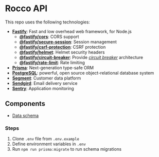 # Rocco API

This repo uses the following technologies:

- [**Fastify**](https://www.fastify.io/): Fast and low overhead web framework, for Node.js
  - [**@fastify/cors**](https://www.npmjs.com/package/@fastify/cors): CORS support
  - [**@fastify/secure-session**](https://www.npmjs.com/package/@fastify/secure-session): Session management
  - [**@fastify/csrf-protection**](https://www.npmjs.com/package/@fastify/csrf-protection): CSRF protection
  - [**@fastify/helmet**](https://www.npmjs.com/package/@fastify/helmet): Helmet security headers
  - [**@fastify/circuit-breaker**](https://www.npmjs.com/package/@fastify/circuit-breaker): Provide [_circuit breaker_](https://martinfowler.com/bliki/CircuitBreaker.html) architecture
  - [**@fastify/rate-limit**](https://www.npmjs.com/package/@fastify/rate-limit): Rate limiting
- [**Prisma**](https://www.prisma.io/): Next-generation type-safe ORM
- [**PostgreSQL**](https://www.postgresql.org/): powerful, open source object-relational database system
- [**Segment**](https://segment.com/): Customer data platform
- [**Sendgird**](https://sendgrid.com/): Email delivery service
- [**Sentry**](https://sentry.io/): Application monitoring

## Components

- [Data schema](./prisma/schema.prisma)

### Steps

1. Clone `.env` file from `.env.example`
2. Define environment variables in `.env`
3. Run `npm run prisma:migrate` to run schema migrations
